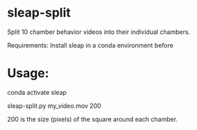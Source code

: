 # sleap-split
Split 10 chamber behavior videos into their individual chambers.

Requirements: Install sleap in a conda environment before 

# Usage:

conda activate sleap

sleap-split.py my_video.mov 200 


200 is the size (pixels) of the square around each chamber.
